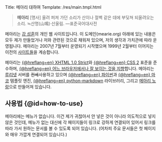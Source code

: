 Title: 메아리 대하여
Template: /res/main.tmpl.html

> **메아리** [명사] 울려 퍼져 가던 소리가 산이나 절벽 같은 데에 부딪쳐 되울려오는 소리. ≒산명(山鳴)·산울림. —표준국어대사전

메아리는 [강 성훈](kang-seonghoon)의 개인 웹 사이트입니다. 이 도메인(mearie.org) 아래에 있는 내용은 모두 제가 만들었거나 저와 관련된 것으로 채워져 있으며, 저의 생각과 가치관에 따라 운영됩니다. 메아리는 2007년 7월부터 운영되기 시작했으며 1999년 2월부터 이어지는 이전의 [사이트들](history)을 계승합니다.

메아리는 [{@hreflang=en} XHTML 1.0 Strict](http://www.w3.org/TR/xhtml1)와 [{@hreflang=en} CSS 2](http://www.w3.org/TR/CSS2/) 표준을 준수하며, [{@hreflang=en} 어느 브라우저에서나 잘 보이는 것을 지향](http://www.anybrowser.org/campaign/)합니다. 메아리는 [루리넷](http://ruree.net/) 서버를 <del>전세</del>사용하고 있으며 [{@hreflang=en} 파이썬](http://python.org/)과 [{@hreflang=en} 마코](http://makotemplates.org/) 템플릿 엔진, [{@hreflang=en} python-markdown](http://www.freewisdom.org/projects/python-markdown/) 라이브러리, 그리고 [메아리 노랑](/projects/norang/)으로 만들어져 있습니다.


사용법 {@id=how-to-use}
-----------------------

메아리에는 메뉴가 없습니다. 이건 제가 귀찮아서 안 넣은 것이 아니라 의도적으로 넣지 않은 것인데, 메뉴가 없는 대신에 각 페이지들이 링크로 강하게 연결되어 있어서 링크를 따라 가서 원하는 문서를 볼 수 있도록 되어 있습니다. (어차피 주요 문서들은 첫 페이지와 매우 가깝게 연결되어 있습니다.)


